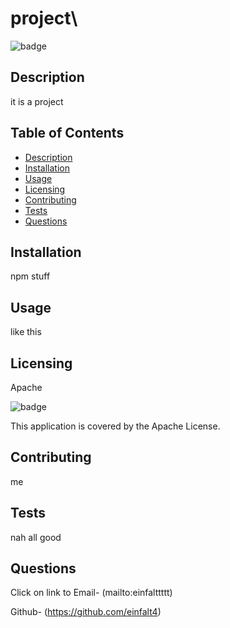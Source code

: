 # project\
  ![badge](https://img.shields.io/badge/License-Apache-red)


  ## Description
  it is a project


  ## Table of Contents

  - [Description](#description)
  - [Installation](#installation)
  - [Usage](#usage)
  - [Licensing](#license)
  - [Contributing](#contributing)
  - [Tests](#tests)
  - [Questions](#questions)


  ## Installation
  npm stuff


 
 
  ## Usage
  like this


  
  
  ## Licensing
  Apache
  
  ![badge](https://img.shields.io/badge/License-Apache-red) 
  
  This application is covered by the Apache License.

  
  
  ## Contributing
  me


 
 
  ## Tests
  nah all good


 
 
  ## Questions
  Click on link to Email- (mailto:einfalttttt)

  Github- (https://github.com/einfalt4)


